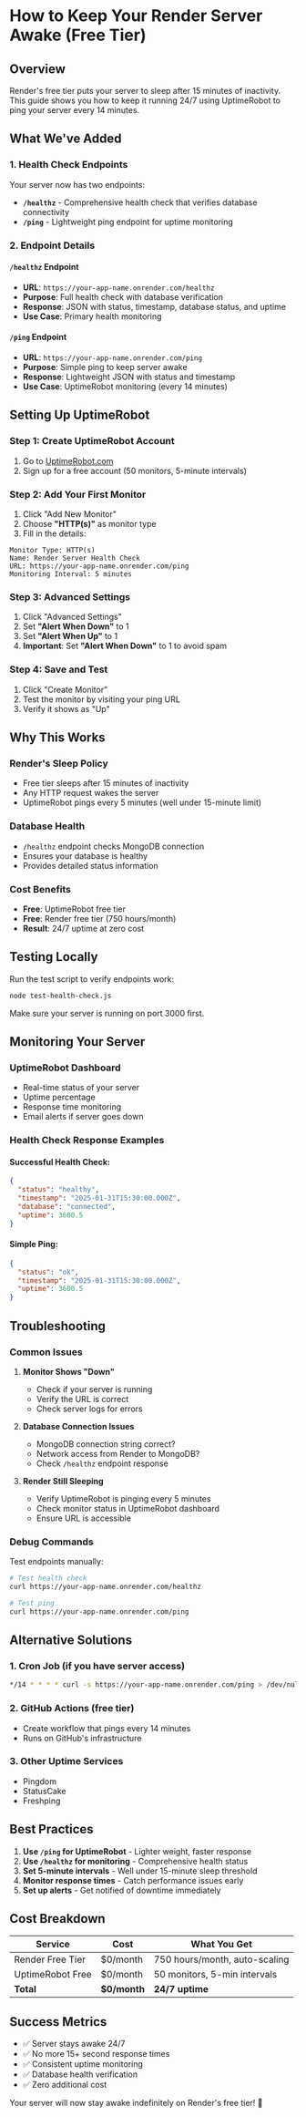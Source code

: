 # How to Keep Your Render Server Awake (Free Tier)

## Overview
Render's free tier puts your server to sleep after 15 minutes of inactivity. This guide shows you how to keep it running 24/7 using UptimeRobot to ping your server every 14 minutes.

## What We've Added

### 1. Health Check Endpoints
Your server now has two endpoints:

- **`/healthz`** - Comprehensive health check that verifies database connectivity
- **`/ping`** - Lightweight ping endpoint for uptime monitoring

### 2. Endpoint Details

#### `/healthz` Endpoint
- **URL**: `https://your-app-name.onrender.com/healthz`
- **Purpose**: Full health check with database verification
- **Response**: JSON with status, timestamp, database status, and uptime
- **Use Case**: Primary health monitoring

#### `/ping` Endpoint  
- **URL**: `https://your-app-name.onrender.com/ping`
- **Purpose**: Simple ping to keep server awake
- **Response**: Lightweight JSON with status and timestamp
- **Use Case**: UptimeRobot monitoring (every 14 minutes)

## Setting Up UptimeRobot

### Step 1: Create UptimeRobot Account
1. Go to [UptimeRobot.com](https://uptimerobot.com)
2. Sign up for a free account (50 monitors, 5-minute intervals)

### Step 2: Add Your First Monitor
1. Click "Add New Monitor"
2. Choose **"HTTP(s)"** as monitor type
3. Fill in the details:

```
Monitor Type: HTTP(s)
Name: Render Server Health Check
URL: https://your-app-name.onrender.com/ping
Monitoring Interval: 5 minutes
```

### Step 3: Advanced Settings
1. Click "Advanced Settings"
2. Set **"Alert When Down"** to 1
3. Set **"Alert When Up"** to 1
4. **Important**: Set **"Alert When Down"** to 1 to avoid spam

### Step 4: Save and Test
1. Click "Create Monitor"
2. Test the monitor by visiting your ping URL
3. Verify it shows as "Up"

## Why This Works

### Render's Sleep Policy
- Free tier sleeps after 15 minutes of inactivity
- Any HTTP request wakes the server
- UptimeRobot pings every 5 minutes (well under 15-minute limit)

### Database Health
- `/healthz` endpoint checks MongoDB connection
- Ensures your database is healthy
- Provides detailed status information

### Cost Benefits
- **Free**: UptimeRobot free tier
- **Free**: Render free tier (750 hours/month)
- **Result**: 24/7 uptime at zero cost

## Testing Locally

Run the test script to verify endpoints work:

```bash
node test-health-check.js
```

Make sure your server is running on port 3000 first.

## Monitoring Your Server

### UptimeRobot Dashboard
- Real-time status of your server
- Uptime percentage
- Response time monitoring
- Email alerts if server goes down

### Health Check Response Examples

#### Successful Health Check:
```json
{
  "status": "healthy",
  "timestamp": "2025-01-31T15:30:00.000Z",
  "database": "connected",
  "uptime": 3600.5
}
```

#### Simple Ping:
```json
{
  "status": "ok",
  "timestamp": "2025-01-31T15:30:00.000Z",
  "uptime": 3600.5
}
```

## Troubleshooting

### Common Issues

1. **Monitor Shows "Down"**
   - Check if your server is running
   - Verify the URL is correct
   - Check server logs for errors

2. **Database Connection Issues**
   - MongoDB connection string correct?
   - Network access from Render to MongoDB?
   - Check `/healthz` endpoint response

3. **Render Still Sleeping**
   - Verify UptimeRobot is pinging every 5 minutes
   - Check monitor status in UptimeRobot dashboard
   - Ensure URL is accessible

### Debug Commands

Test endpoints manually:
```bash
# Test health check
curl https://your-app-name.onrender.com/healthz

# Test ping
curl https://your-app-name.onrender.com/ping
```

## Alternative Solutions

### 1. Cron Job (if you have server access)
```bash
*/14 * * * * curl -s https://your-app-name.onrender.com/ping > /dev/null
```

### 2. GitHub Actions (free tier)
- Create workflow that pings every 14 minutes
- Runs on GitHub's infrastructure

### 3. Other Uptime Services
- Pingdom
- StatusCake
- Freshping

## Best Practices

1. **Use `/ping` for UptimeRobot** - Lighter weight, faster response
2. **Use `/healthz` for monitoring** - Comprehensive health status
3. **Set 5-minute intervals** - Well under 15-minute sleep threshold
4. **Monitor response times** - Catch performance issues early
5. **Set up alerts** - Get notified of downtime immediately

## Cost Breakdown

| Service | Cost | What You Get |
|---------|------|--------------|
| Render Free Tier | $0/month | 750 hours/month, auto-scaling |
| UptimeRobot Free | $0/month | 50 monitors, 5-min intervals |
| **Total** | **$0/month** | **24/7 uptime** |

## Success Metrics

- ✅ Server stays awake 24/7
- ✅ No more 15+ second response times
- ✅ Consistent uptime monitoring
- ✅ Database health verification
- ✅ Zero additional cost

Your server will now stay awake indefinitely on Render's free tier! 🚀
